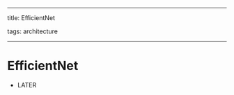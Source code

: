 
---

title: EfficientNet

tags: architecture 

---

# EfficientNet
- LATER


























































